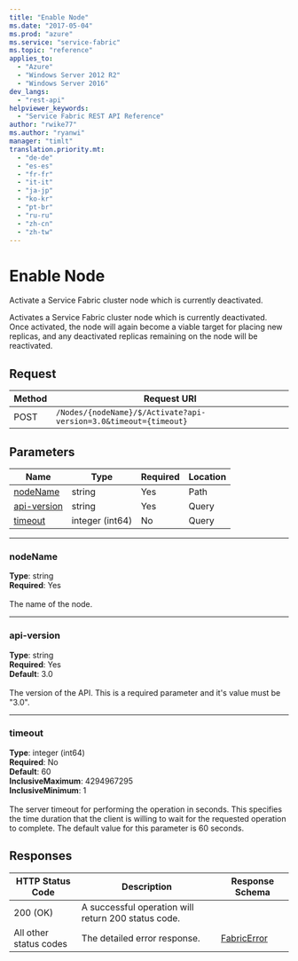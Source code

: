 ```yaml
---
title: "Enable Node"
ms.date: "2017-05-04"
ms.prod: "azure"
ms.service: "service-fabric"
ms.topic: "reference"
applies_to: 
  - "Azure"
  - "Windows Server 2012 R2"
  - "Windows Server 2016"
dev_langs: 
  - "rest-api"
helpviewer_keywords: 
  - "Service Fabric REST API Reference"
author: "rwike77"
ms.author: "ryanwi"
manager: "timlt"
translation.priority.mt: 
  - "de-de"
  - "es-es"
  - "fr-fr"
  - "it-it"
  - "ja-jp"
  - "ko-kr"
  - "pt-br"
  - "ru-ru"
  - "zh-cn"
  - "zh-tw"
---
```

# Enable Node
Activate a Service Fabric cluster node which is currently deactivated.

Activates a Service Fabric cluster node which is currently deactivated. Once activated, the node will again become a viable target for placing new replicas, and any deactivated replicas remaining on the node will be reactivated.

## Request
| Method | Request URI |
| ------ | ----------- |
| POST | `/Nodes/{nodeName}/$/Activate?api-version=3.0&timeout={timeout}` |


## Parameters
| Name | Type | Required | Location |
| --- | --- | --- | --- |
| [nodeName](#nodename) | string | Yes | Path |
| [api-version](#api-version) | string | Yes | Query |
| [timeout](#timeout) | integer (int64) | No | Query |

____
### nodeName
__Type__: string <br/>
__Required__: Yes<br/>
<br/>
The name of the node.

____
### api-version
__Type__: string <br/>
__Required__: Yes<br/>
__Default__: 3.0 <br/>
<br/>
The version of the API. This is a required parameter and it's value must be "3.0".

____
### timeout
__Type__: integer (int64) <br/>
__Required__: No<br/>
__Default__: 60 <br/>
__InclusiveMaximum__: 4294967295 <br/>
__InclusiveMinimum__: 1 <br/>
<br/>
The server timeout for performing the operation in seconds. This specifies the time duration that the client is willing to wait for the requested operation to complete. The default value for this parameter is 60 seconds.

## Responses

| HTTP Status Code | Description | Response Schema |
| --- | --- | --- |
| 200 (OK) | A successful operation will return 200 status code.<br/> |  |
| All other status codes | The detailed error response.<br/> | [FabricError](sfclient-model-fabricerror.md) |
